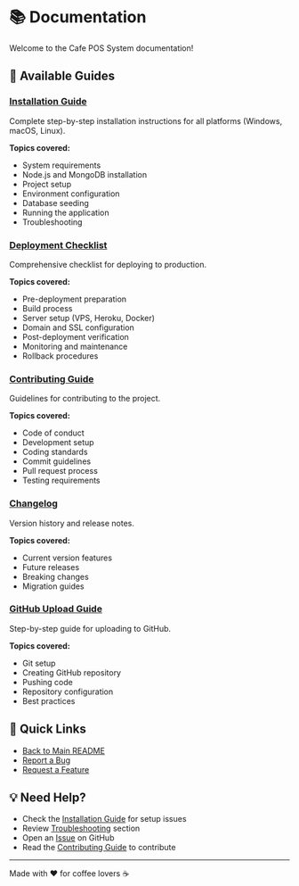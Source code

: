 # 📚 Documentation

Welcome to the Cafe POS System documentation!

## 📖 Available Guides

### [Installation Guide](INSTALLATION.md)
Complete step-by-step installation instructions for all platforms (Windows, macOS, Linux).

**Topics covered:**
- System requirements
- Node.js and MongoDB installation
- Project setup
- Environment configuration
- Database seeding
- Running the application
- Troubleshooting

### [Deployment Checklist](DEPLOYMENT_CHECKLIST.md)
Comprehensive checklist for deploying to production.

**Topics covered:**
- Pre-deployment preparation
- Build process
- Server setup (VPS, Heroku, Docker)
- Domain and SSL configuration
- Post-deployment verification
- Monitoring and maintenance
- Rollback procedures

### [Contributing Guide](CONTRIBUTING.md)
Guidelines for contributing to the project.

**Topics covered:**
- Code of conduct
- Development setup
- Coding standards
- Commit guidelines
- Pull request process
- Testing requirements

### [Changelog](CHANGELOG.md)
Version history and release notes.

**Topics covered:**
- Current version features
- Future releases
- Breaking changes
- Migration guides

### [GitHub Upload Guide](GITHUB_UPLOAD_GUIDE.md)
Step-by-step guide for uploading to GitHub.

**Topics covered:**
- Git setup
- Creating GitHub repository
- Pushing code
- Repository configuration
- Best practices

## 🚀 Quick Links

- [Back to Main README](../README.md)
- [Report a Bug](https://github.com/yourusername/cafe-pos-system/issues/new?template=bug_report.md)
- [Request a Feature](https://github.com/yourusername/cafe-pos-system/issues/new?template=feature_request.md)

## 💡 Need Help?

- Check the [Installation Guide](INSTALLATION.md) for setup issues
- Review [Troubleshooting](INSTALLATION.md#-แกปญหาทพบบอย) section
- Open an [Issue](https://github.com/yourusername/cafe-pos-system/issues) on GitHub
- Read the [Contributing Guide](CONTRIBUTING.md) to contribute

---

Made with ❤️ for coffee lovers ☕
